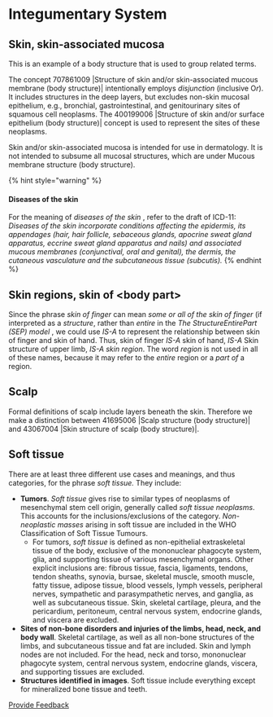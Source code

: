 # Integumentary System

## Skin, skin-associated mucosa

This is an example of a body structure that is used to group related terms.

The concept 707861009 |Structure of skin and/or skin-associated mucous membrane (body structure)| intentionally employs _disjunction_ (inclusive &#x4F;_&#x72;_). It includes structures in the deep layers, but excludes non-skin mucosal epithelium, e.g., bronchial, gastrointestinal, and genitourinary sites of squamous cell neoplasms. The 400199006 |Structure of skin and/or surface epithelium (body structure)| concept is used to represent the sites of these neoplasms.

Skin and/or skin-associated mucosa is intended for use in dermatology. It is not intended to subsume all mucosal structures, which are under Mucous membrane structure (body structure).

{% hint style="warning" %}
#### Diseases of the skin

For the meaning of _diseases of the skin_ , refer to the draft of ICD-11: _Diseases of the skin incorporate conditions affecting the epidermis, its appendages (hair, hair follicle, sebaceous glands, apocrine sweat gland apparatus, eccrine sweat gland apparatus and nails) and associated mucous membranes (conjunctival, oral and genital), the dermis, the cutaneous vasculature and the subcutaneous tissue (subcutis)._
{% endhint %}

## Skin regions, skin of \<body part>

Since the phrase _skin of finger_ can mean _some or all of the skin of finger_ (if interpreted as a _structure_, rather than _entire_ in the _The StructureEntirePart (SEP) model_ , we could use _IS-A_ to represent the relationship between skin of finger and skin of hand. Thus, skin of finger _IS-A_ skin of hand, _IS-A_ Skin structure of upper limb, _IS-A_ _skin region_. The word _region_ is not used in all of these names, because it may refer to the _entire_ region or a _part of_ a region.

## Scalp

Formal definitions of scalp include layers beneath the skin. Therefore we make a distinction between 41695006 |Scalp structure (body structure)| and 43067004 |Skin structure of scalp (body structure)|.

## Soft tissue

There are at least three different use cases and meanings, and thus categories, for the phrase _soft tissue._ They include:

* **Tumors**. _Soft tissue_ gives rise to similar types of neoplasms of mesenchymal stem cell origin, generally called _soft tissue neoplasms_. This accounts for the inclusions/exclusions of the category. _Non-neoplastic masses_ arising in soft tissue are included in the WHO Classification of Soft Tissue Tumours.
  * For tumors, _soft tissue_ is defined as non-epithelial extraskeletal tissue of the body, exclusive of the mononuclear phagocyte system, glia, and supporting tissue of various mesenchymal organs. Other explicit inclusions are: fibrous tissue, fascia, ligaments, tendons, tendon sheaths, synovia, bursae, skeletal muscle, smooth muscle, fatty tissue, adipose tissue, blood vessels, lymph vessels, peripheral nerves, sympathetic and parasympathetic nerves, and ganglia, as well as subcutaneous tissue. Skin, skeletal cartilage, pleura, and the pericardium, peritoneum, central nervous system, endocrine glands, and viscera are excluded.
* **Sites of non-bone disorders and injuries of the limbs, head, neck, and body wall**. Skeletal cartilage, as well as all non-bone structures of the limbs, and subcutaneous tissue and fat are included. Skin and lymph nodes are not included. For the head, neck and torso, mononuclear phagocyte system, central nervous system, endocrine glands, viscera, and supporting tissues are excluded.
* **Structures identified in images**. Soft tissue include everything except for mineralized bone tissue and teeth.

<a href="https://docs.google.com/forms/d/e/1FAIpQLScTmbZIf0UEQwYDkY27EEWBkaiYkHSbR0_9DmFrMLXoQLyL7Q/viewform?usp=pp_url&#x26;entry.1767247133=SCT+Editorial+Guide&#x26;entry.670899847=Integumentary%20System" class="button primary">Provide Feedback</a>
